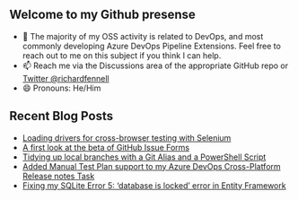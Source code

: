 ## Welcome to my Github presense

- 💬 The majority of my OSS activity is related to DevOps, and most commonly developing Azure DevOps Pipeline Extensions. Feel free to reach out to me on this subject if you think I can help.
- 📫 Reach me via the Discussions area of the appropriate GitHub repo or [Twitter @richardfennell](https://twitter.com/richardfennell)
- 😄 Pronouns: He/Him

## Recent Blog Posts
<!-- BLOG-POST-LIST:START -->
- [Loading drivers for cross-browser testing with Selenium](https://blogs.blackmarble.co.uk/rfennell/2021/04/21/loading-drivers-for-cross-browser-testing-with-selenium/)
- [A first look at the beta of GitHub Issue Forms](https://blogs.blackmarble.co.uk/rfennell/2021/04/06/a-first-look-at-the-beta-of-github-issue-forms/)
- [Tidying up local branches with a Git Alias and a PowerShell Script](https://blogs.blackmarble.co.uk/rfennell/2021/03/16/tidying-up-local-branches-with-a-git-alias-and-a-powershell-script/)
- [Added Manual Test Plan support to my Azure DevOps Cross-Platform Release notes Task](https://blogs.blackmarble.co.uk/rfennell/2021/03/03/added-manual-test-plan-support-to-my-azure-devops-cross-platform-release-notes-task/)
- [Fixing my SQLite Error 5: ‘database is locked’ error in Entity Framework](https://blogs.blackmarble.co.uk/rfennell/2021/02/12/fixing-my-sqlite-error-5-database-is-locked-error-in-entity-framework/)
<!-- BLOG-POST-LIST:END -->


<!--
**rfennell/rfennell** is a ✨ _special_ ✨ repository because its `README.md` (this file) appears on your GitHub profile.

Here are some ideas to get you started:

- 🔭 I’m currently working on ...
- 🌱 I’m currently learning ...
- 👯 I’m looking to collaborate on ...
- 🤔 I’m looking for help with ...
- 💬 Ask me about ...
- 📫 How to reach me: ...
- 😄 Pronouns: ...
- ⚡ Fun fact: ...
-->

